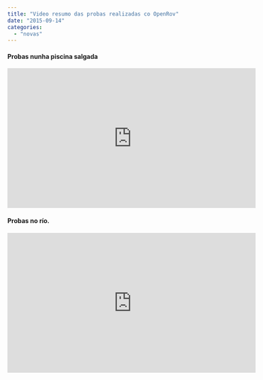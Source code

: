 ```yaml
---
title: "Video resumo das probas realizadas co OpenRov"
date: "2015-09-14"
categories: 
  - "novas"
---
```


#### Probas nunha piscina salgada 

<iframe src="https://www.youtube.com/embed/o0OTzZ8hUMU" width="560" height="315" frameborder="0" allowfullscreen="allowfullscreen"></iframe>

#### Probas no río. 

<iframe src="https://www.youtube.com/embed/4qDhnrwlOa4" width="560" height="315" frameborder="0" allowfullscreen="allowfullscreen"></iframe>
